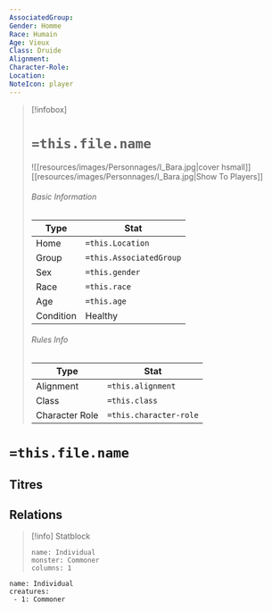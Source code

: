 ```yaml
---
AssociatedGroup: 
Gender: Homme
Race: Humain
Age: Vieux
Class: Druide
Alignment: 
Character-Role: 
Location: 
NoteIcon: player
---
```

> [!infobox]
> # `=this.file.name`
> ![[resources/images/Personnages/I_Bara.jpg|cover hsmall]]
> [[resources/images/Personnages/I_Bara.jpg|Show To Players]]
> ###### Basic Information
> Type |  Stat |
> ---|---|
> Home | `=this.Location` |
> Group | `=this.AssociatedGroup` |
> Sex | `=this.gender` |
> Race | `=this.race` |
> Age | `=this.age` |
> Condition | Healthy |
> ###### Rules Info
> Type |  Stat |
> ---|---|
> Alignment | `=this.alignment` |
> Class | `=this.class` |
> Character Role | `=this.character-role` |

# `=this.file.name`
## Titres
## Relations



> [!info] Statblock
> ```statblock
> name: Individual
> monster: Commoner
> columns: 1
> ```

```encounter-table
name: Individual
creatures:
 - 1: Commoner
```